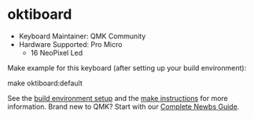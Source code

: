 # oktiboard

* Keyboard Maintainer: QMK Community
* Hardware Supported: Pro Micro
    * 16 NeoPixel Led

Make example for this keyboard (after setting up your build environment):

make oktiboard:default

See the [build environment setup](https://docs.qmk.fm/#/getting_started_build_tools) and the [make instructions](https://docs.qmk.fm/#/getting_started_make_guide) for more information. Brand new to QMK? Start with our [Complete Newbs Guide](https://docs.qmk.fm/#/newbs).

